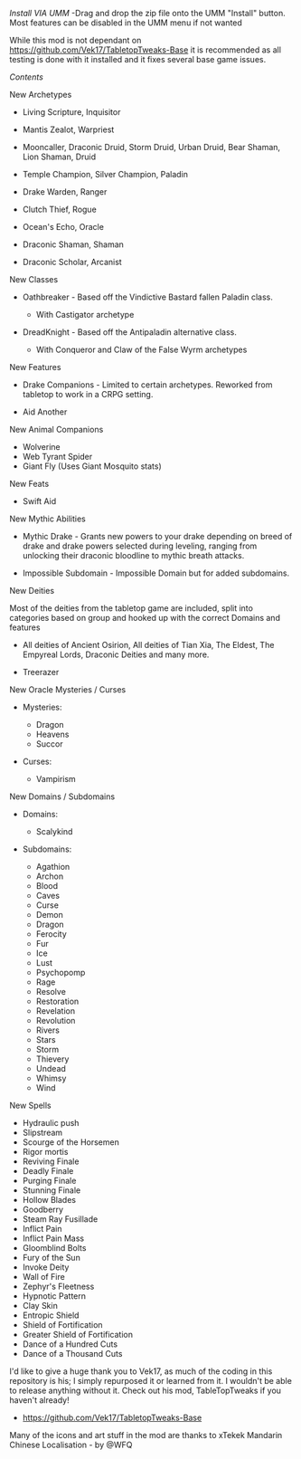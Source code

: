 *Install VIA UMM*
-Drag and drop the zip file onto the UMM "Install" button. Most features can be disabled in the UMM menu if not wanted

While this mod is not dependant on https://github.com/Vek17/TabletopTweaks-Base it is recommended as all testing is done with it installed and it fixes several base game issues.

*Contents*

New Archetypes

- Living Scripture, Inquisitor

- Mantis Zealot, Warpriest

- Mooncaller, Draconic Druid, Storm Druid, Urban Druid, Bear Shaman, Lion Shaman, Druid

- Temple Champion, Silver Champion, Paladin

- Drake Warden, Ranger

- Clutch Thief, Rogue

- Ocean's Echo, Oracle

- Draconic Shaman, Shaman

- Draconic Scholar, Arcanist

New Classes

- Oathbreaker - Based off the Vindictive Bastard fallen Paladin class. 
  - With Castigator archetype
  
- DreadKnight - Based off the Antipaladin alternative class.
  - With Conqueror and Claw of the False Wyrm archetypes

New Features

- Drake Companions - Limited to certain archetypes. Reworked from tabletop to work in a CRPG setting.

- Aid Another

New Animal Companions

- Wolverine
- Web Tyrant Spider
- Giant Fly (Uses Giant Mosquito stats)

New Feats

- Swift Aid

New Mythic Abilities

- Mythic Drake - Grants new powers to your drake depending on breed of drake and drake powers selected during leveling, ranging from unlocking their draconic
bloodline to mythic breath attacks.

- Impossible Subdomain - Impossible Domain but for added subdomains.

New Deities

Most of the deities from the tabletop game are included, split into categories based on group and hooked up with the correct Domains and features

- All deities of Ancient Osirion, All deities of Tian Xia, The Eldest, The Empyreal Lords, Draconic Deities and many more.

- Treerazer

New Oracle Mysteries / Curses

- Mysteries: 
  - Dragon
  - Heavens
  - Succor

- Curses: 
  - Vampirism

New Domains / Subdomains

- Domains: 
  - Scalykind

- Subdomains: 
  - Agathion
  - Archon
  - Blood
  - Caves
  - Curse
  - Demon
  - Dragon
  - Ferocity
  - Fur
  - Ice
  - Lust
  - Psychopomp
  - Rage
  - Resolve
  - Restoration
  - Revelation
  - Revolution
  - Rivers
  - Stars
  - Storm
  - Thievery
  - Undead
  - Whimsy
  - Wind

New Spells

- Hydraulic push
- Slipstream
- Scourge of the Horsemen
- Rigor mortis
- Reviving Finale
- Deadly Finale 
- Purging Finale
- Stunning Finale
- Hollow Blades
- Goodberry
- Steam Ray Fusillade
- Inflict Pain
- Inflict Pain Mass
- Gloomblind Bolts
- Fury of the Sun
- Invoke Deity
- Wall of Fire
- Zephyr's Fleetness
- Hypnotic Pattern
- Clay Skin
- Entropic Shield
- Shield of Fortification
- Greater Shield of Fortification
- Dance of a Hundred Cuts
- Dance of a Thousand Cuts

I'd like to give a huge thank you to Vek17, as much of the coding in this repository is his; I simply repurposed it or learned from it. I wouldn't be able to release
anything without it. Check out his mod, TableTopTweaks if you haven't already!
- https://github.com/Vek17/TabletopTweaks-Base

Many of the icons and art stuff in the mod are thanks to xTekek
Mandarin Chinese Localisation - by @WFQ 

